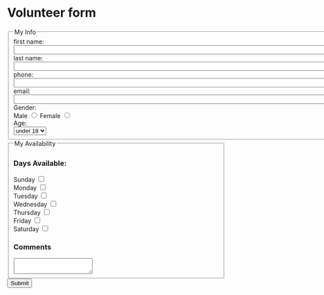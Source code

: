 <!DOCTYPE html>
<html lang="en">
  <meta charset="utf-8">
  <title>Document</title>
</head>
<body>
  <h1>Volunteer form</h1>
  <form>
    <fieldset>
      <legend>My Info</legend>
      <div><label>first name: <input size="100" type="text" name="first_name_field"></label></div>
      <div><label>last name: <input size="100" type="text" name="last_name_field"></label></div>
      <div><label>phone: <input size="100" type="text" name="phone_field"></label></div>
      <div><label>email: <input size="100" type="text" name="email_field"></label></div>
      <div>Gender: </div>
      <div>
        <label>Male <input type="radio" name="gender_field" value="male"></label>
        <label>Female <input type="radio" name="gender_field" value="female"></label>
      </div>
      <div>Age: </div>
      <select name="age_field">
        <option>under 18</option>
        <option>over 18</option>
      </select>
    </fieldset>
    <fieldset>
      <legend>My Availability</legend>
      <h3>Days Available:</h3>
      <div>
        <div><label>Sunday <input type="checkbox" name="available_field[]" value="Sunday"></label></div>
        <div><label>Monday <input type="checkbox" name="available_field[]" value="Monday"></label></div>
        <div><label>Tuesday <input type="checkbox" name="available_field[]" value="Tuesday"></label></div>
        <div><label>Wednesday <input type="checkbox" name="available_field[]" value="Wednesday"></label></div>
        <div><label>Thursday <input type="checkbox" name="available_field[]" value="Thursday"></label></div>
        <div><label>Friday <input type="checkbox" name="available_field[]" value="Friday"></label></div>
        <div><label>Saturday <input type="checkbox" name="available_field[]" value="Saturday"></label></div>
        <h3>Comments</h3>
        <textarea name="comments_field"></textarea>
      </div>
    </fieldset>
    <input type="hidden" name="hidden_field" value="eadevor">
    <input type="submit"> 
  </form>
</body>
</html>
